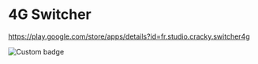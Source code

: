 # 4G Switcher

https://play.google.com/store/apps/details?id=fr.studio.cracky.switcher4g

![Custom badge](https://img.shields.io/endpoint?color=green&logo=google-play&logoColor=green&url=https%3A%2F%2Fplayshields.herokuapp.com%2Fplay%3Fi%3Dfr.studio.cracky.switcher4g%26l%3DDownloads%26m%3D%24installs)
